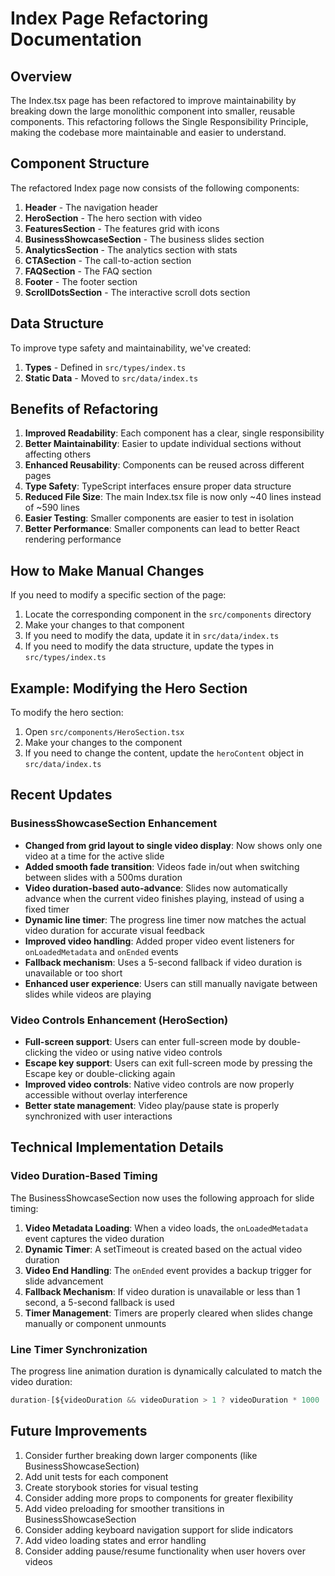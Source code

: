 # Index Page Refactoring Documentation

## Overview

The Index.tsx page has been refactored to improve maintainability by breaking down the large monolithic component into smaller, reusable components. This refactoring follows the Single Responsibility Principle, making the codebase more maintainable and easier to understand.

## Component Structure

The refactored Index page now consists of the following components:

1. **Header** - The navigation header
2. **HeroSection** - The hero section with video
3. **FeaturesSection** - The features grid with icons
4. **BusinessShowcaseSection** - The business slides section
5. **AnalyticsSection** - The analytics section with stats
6. **CTASection** - The call-to-action section
7. **FAQSection** - The FAQ section
8. **Footer** - The footer section
9. **ScrollDotsSection** - The interactive scroll dots section

## Data Structure

To improve type safety and maintainability, we've created:

1. **Types** - Defined in `src/types/index.ts`
2. **Static Data** - Moved to `src/data/index.ts`

## Benefits of Refactoring

1. **Improved Readability**: Each component has a clear, single responsibility
2. **Better Maintainability**: Easier to update individual sections without affecting others
3. **Enhanced Reusability**: Components can be reused across different pages
4. **Type Safety**: TypeScript interfaces ensure proper data structure
5. **Reduced File Size**: The main Index.tsx file is now only ~40 lines instead of ~590 lines
6. **Easier Testing**: Smaller components are easier to test in isolation
7. **Better Performance**: Smaller components can lead to better React rendering performance

## How to Make Manual Changes

If you need to modify a specific section of the page:

1. Locate the corresponding component in the `src/components` directory
2. Make your changes to that component
3. If you need to modify the data, update it in `src/data/index.ts`
4. If you need to modify the data structure, update the types in `src/types/index.ts`

## Example: Modifying the Hero Section

To modify the hero section:

1. Open `src/components/HeroSection.tsx`
2. Make your changes to the component
3. If you need to change the content, update the `heroContent` object in `src/data/index.ts`

## Recent Updates

### BusinessShowcaseSection Enhancement
- **Changed from grid layout to single video display**: Now shows only one video at a time for the active slide
- **Added smooth fade transition**: Videos fade in/out when switching between slides with a 500ms duration
- **Video duration-based auto-advance**: Slides now automatically advance when the current video finishes playing, instead of using a fixed timer
- **Dynamic line timer**: The progress line timer now matches the actual video duration for accurate visual feedback
- **Improved video handling**: Added proper video event listeners for `onLoadedMetadata` and `onEnded` events
- **Fallback mechanism**: Uses a 5-second fallback if video duration is unavailable or too short
- **Enhanced user experience**: Users can still manually navigate between slides while videos are playing

### Video Controls Enhancement (HeroSection)
- **Full-screen support**: Users can enter full-screen mode by double-clicking the video or using native video controls
- **Escape key support**: Users can exit full-screen mode by pressing the Escape key or double-clicking again
- **Improved video controls**: Native video controls are now properly accessible without overlay interference
- **Better state management**: Video play/pause state is properly synchronized with user interactions

## Technical Implementation Details

### Video Duration-Based Timing
The BusinessShowcaseSection now uses the following approach for slide timing:

1. **Video Metadata Loading**: When a video loads, the `onLoadedMetadata` event captures the video duration
2. **Dynamic Timer**: A setTimeout is created based on the actual video duration
3. **Video End Handling**: The `onEnded` event provides a backup trigger for slide advancement
4. **Fallback Mechanism**: If video duration is unavailable or less than 1 second, a 5-second fallback is used
5. **Timer Management**: Timers are properly cleared when slides change manually or component unmounts

### Line Timer Synchronization
The progress line animation duration is dynamically calculated to match the video duration:
```typescript
duration-[${videoDuration && videoDuration > 1 ? videoDuration * 1000 : 5000}ms]
```

## Future Improvements

1. Consider further breaking down larger components (like BusinessShowcaseSection)
2. Add unit tests for each component
3. Create storybook stories for visual testing
4. Consider adding more props to components for greater flexibility
5. Add video preloading for smoother transitions in BusinessShowcaseSection
6. Consider adding keyboard navigation support for slide indicators
7. Add video loading states and error handling
8. Consider adding pause/resume functionality when user hovers over videos
